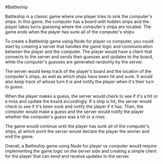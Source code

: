 #Battleship

Battleship is a classic game where one player tries to sink the computer's ships. In this game, the computer has a board with
hidden ships and the player takes turns guessing where the computer's ships are located. The game ends when the player has sunk
all of the computer's ships.

To create a Battleship game using Node for player vs computer, you could start by creating a server that handles the game logic 
and communication between the player and the computer. The player would have a client that connects to the server and sends their
guesses and updates to the board, while the computer's guesses are generated randomly by the server.

The server would keep track of the player's board and the location of the computer's ships, as well as which ships have been 
hit and sunk. It would also keep track of whose turn it is and notify the player when it's their turn to guess.

When the player makes a guess, the server would check to see if it's a hit or a miss and update the board accordingly.
If a ship is hit, the server would check to see if it's been sunk and notify the player if it has. Then, the computer would make
a guess and the server would notify the player whether the computer's guess was a hit or a miss.

The game would continue until the player has sunk all of the computer's ships, at which point the server would declare the
player the winner and end the game.

Overall, a Battleship game using Node for player vs computer would require implementing the game logic on the server side 
and creating a simple client for the player that can send and receive updates to the server.
